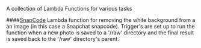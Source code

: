 A collection of Lambda Functions for various tasks

####[SnapCode](https://github.com/bcruddy/pfy-lambda/tree/master/snapcode)
Lambda function for removing the white background from a an image (in this case a Snapchat snapcode).
Trigger's are set up to run the function when a new photo is saved to a '/raw' directory and the 
final result is saved back to the '/raw' directory's parent.
